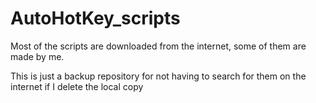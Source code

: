 # AutoHotKey_scripts

Most of the scripts are downloaded from the internet, some of them are made by me.

This is just a backup repository for not having to search for them on the internet if I delete the local copy

